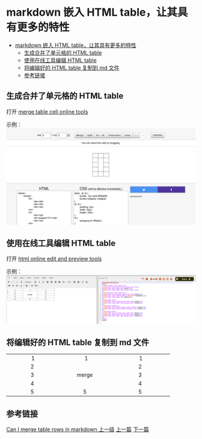 # markdown 嵌入 HTML table，让其具有更多的特性


<!-- @import "[TOC]" {cmd="toc" depthFrom=1 depthTo=6 orderedList=false} -->
<!-- code_chunk_output -->

* [markdown 嵌入 HTML table，让其具有更多的特性](#markdown-嵌入-html-table让其具有更多的特性)
	* [生成合并了单元格的 HTML table](#生成合并了单元格的-html-table)
	* [使用在线工具编辑 HTML table](#使用在线工具编辑-html-table)
	* [将编辑好的 HTML table 复制到 md 文件](#将编辑好的-html-table-复制到-md-文件)
	* [参考链接](#参考链接)

<!-- /code_chunk_output -->


## 生成合并了单元格的 HTML table

打开 [merge table cell online tools](https://tabletag.net/)

示例：
![](../images/markdownHtmlTable_201801181827_1.png)

## 使用在线工具编辑 HTML table

打开 [html online edit and preview tools ](https://html-online.com/editor/)

示例：
![](../images/markdownHtmlTable_201801181827_2.png)

## 将编辑好的 HTML table 复制到 md 文件

<table style="width: 436px;">
<tbody>
<tr style="text-align: center; height: 15px;">
<td style="width: 137px; height: 15px; text-align: center;">1</td>
<td style="width: 130px; height: 15px;">&nbsp;1</td>
<td style="width: 152px; height: 15px; text-align: center;">1</td>
</tr>
<tr style="text-align: center; height: 15px;">
<td style="width: 137px; text-align: center; height: 15px;">2&nbsp;</td>
<td style="width: 130px; height: 34.6667px;" rowspan="3">merge&nbsp;</td>
<td style="width: 152px; height: 15px;">2&nbsp;</td>
</tr>
<tr style="height: 15px;">
<td style="width: 137px; text-align: center; height: 15px;">3&nbsp;</td>
<td style="width: 152px; height: 15px; text-align: center;">3&nbsp;</td>
</tr>
<tr style="height: 4.66667px;">
<td style="width: 137px; text-align: center; height: 4.66667px;">4&nbsp;</td>
<td style="width: 152px; height: 4.66667px; text-align: center;">4&nbsp;</td>
</tr>
<tr style="height: 15px;">
<td style="width: 137px; text-align: center; height: 15px;">5&nbsp;</td>
<td style="width: 130px; height: 15px; text-align: center;">5&nbsp;</td>
<td style="width: 152px; height: 15px; text-align: center;">5&nbsp;</td>
</tr>
</tbody>
</table>

## 参考链接
[Can I merge table rows in markdown
](https://stackoverflow.com/questions/46621765/can-i-merge-table-rows-in-markdown)
[上一级](base.md)
[上一篇](google_search_tips.md)
[下一篇](openresty_test.md)
